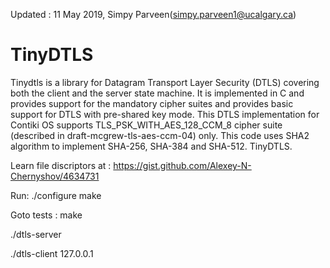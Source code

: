 Updated : 11 May 2019, Simpy Parveen(simpy.parveen1@ucalgary.ca)
# TinyDTLS
Tinydtls is a library for Datagram Transport Layer Security (DTLS) covering both the client and the server state machine. It is implemented in C and provides support for the mandatory cipher suites and provides basic support for DTLS with pre-shared key mode. This DTLS implementation for Contiki OS supports TLS\_PSK\_WITH\_AES\_128\_CCM\_8 cipher suite (described in draft-mcgrew-tls-aes-ccm-04) only.  This code uses SHA2 algorithm to implement SHA-256, SHA-384 and SHA-512. TinyDTLS. 


Learn file discriptors at : https://gist.github.com/Alexey-N-Chernyshov/4634731


Run: 
./configure
make

Goto tests :
make

./dtls-server

./dtls-client 127.0.0.1


